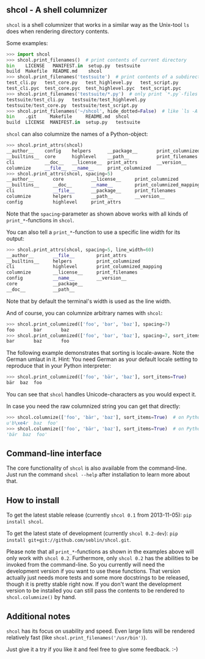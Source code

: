 shcol - A shell columnizer
--------------------------

``shcol`` is a shell columnizer that works in a similar way as the Unix-tool
``ls`` does when rendering directory contents.

Some examples:

```python
>>> import shcol
>>> shcol.print_filenames()  # print contents of current directory
bin    LICENSE   MANIFEST.in  setup.py  testsuite
build  Makefile  README.md    shcol
>>> shcol.print_filenames('testsuite')  # print contents of a subdirectory
test_cli.py   test_core.py   test_highlevel.py   test_script.py
test_cli.pyc  test_core.pyc  test_highlevel.pyc  test_script.pyc
>>> shcol.print_filenames('testsuite/*.py')  # only print `*.py`-files
testsuite/test_cli.py   testsuite/test_highlevel.py
testsuite/test_core.py  testsuite/test_script.py
>>> shcol.print_filenames('~/shcol', hide_dotted=False)  # like `ls -A ~/shcol`
bin    .git     Makefile     README.md  shcol
build  LICENSE  MANIFEST.in  setup.py   testsuite
```

``shcol`` can also columnize the names of a Python-object:

```python
>>> shcol.print_attrs(shcol)
__author__    config    helpers      __package__       print_columnized_mapping
__builtins__  core      highlevel    __path__          print_filenames
cli           __doc__   __license__  print_attrs       __version__
columnize     __file__  __name__     print_columnized
>>> shcol.print_attrs(shcol, spacing=5)
__author__       core          __license__     print_columnized
__builtins__     __doc__       __name__        print_columnized_mapping
cli              __file__      __package__     print_filenames
columnize        helpers       __path__        __version__
config           highlevel     print_attrs
```

Note that the ``spacing``-parameter as shown above works with all kinds of
``print_*``-functions in ``shcol``.

You can also tell a ``print_*``-function to use a specific line width for
its output:

```python
>>> shcol.print_attrs(shcol, spacing=5, line_width=60)
__author__       __file__        print_attrs
__builtins__     helpers         print_columnized
cli              highlevel       print_columnized_mapping
columnize        __license__     print_filenames
config           __name__        __version__
core             __package__
__doc__          __path__
```

Note that by default the terminal's width is used as the line width.

And of course, you can columnize arbitrary names with ``shcol``:

```python
>>> shcol.print_columnized(['foo', 'bar', 'baz'], spacing=7)
foo       bar       baz
>>> shcol.print_columnized(['foo', 'bar', 'baz'], spacing=7, sort_items=True)
bar       baz       foo
```

The following example demonstrates that sorting is locale-aware. Note the
German umlaut in it. Hint: You need German as your default locale setting
to reproduce that in your Python interpreter:

```python
>>> shcol.print_columnized(['foo', 'bär', 'baz'], sort_items=True)
bär  baz  foo
```

You can see that ``shcol`` handles Unicode-characters as you would expect it.

In case you need the raw columnized string you can get that directly:

```python
>>> shcol.columnize(['foo', 'bär', 'baz'], sort_items=True)  # on Python 2.7
u'b\xe4r  baz  foo'
>>> shcol.columnize(['foo', 'bär', 'baz'], sort_items=True)  # on Python 3.x
'bär  baz  foo'
```


Command-line interface
----------------------

The core functionality of ``shcol`` is also available from the command-line.
Just run the command ``shcol --help`` after installation to learn more about
that.


How to install
--------------

To get the latest stable release (currently ``shcol 0.1`` from 2013-11-05):
``pip install shcol``.

To get the latest state of development (currently ``shcol 0.2-dev``):
``pip install git+git://github.com/seblin/shcol.git``.

Please note that all ``print_*``-functions as shown in the examples above will
only work with ``shcol 0.2``. Furthermore, only ``shcol 0.2`` has the abilities
to be invoked from the command-line. So you currently will need the development
version if you want to use these functions. That version actually just needs
more tests and some more docstrings to be released, though it is pretty stable
right now. If you don't want the development version to be installed you can
still pass the contents to be rendered to ``shcol.columnize()`` by hand.


Additional notes
----------------

``shcol`` has its focus on usability and speed. Even large lists will be
rendered relatively fast (like ``shcol.print_filenames('/usr/bin')``).

Just give it a try if you like it and feel free to give some feedback. :-)
